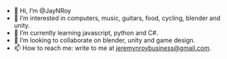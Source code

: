 - 👋 Hi, I’m @JayNRoy
- 👀 I’m interested in computers, music, guitars, food, cycling, blender and unity.
- 🌱 I’m currently learning javascript, python and C#.
- 💞️ I’m looking to collaborate on blender, unity and game design.
- 📫 How to reach me: write to me at jeremynroybusiness@gmail.com.

<!---
JayNRoy/JayNRoy is a ✨ special ✨ repository because its `README.md` (this file) appears on your GitHub profile.
You can click the Preview link to take a look at your changes.
--->
